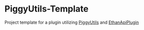 # PiggyUtils-Template
Project template for a plugin utilizing [PiggyUtils](https://github.com/0Hutch/PiggyPlugins/tree/master/PiggyUtils) and [EthanApiPlugin](https://github.com/Ethan-Vann/EthanVannPlugins)